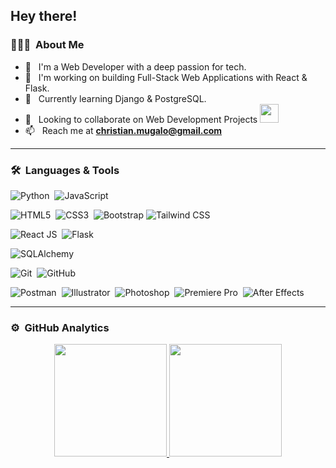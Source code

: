## Hey there!

### 👨🏻‍💻 &nbsp;About Me

- 🤔 &nbsp; I'm a Web Developer with a deep passion for tech.
- 🔭 &nbsp; I'm working on building Full-Stack Web Applications with React & Flask.
- 🌱 &nbsp; Currently learning Django & PostgreSQL.
- 👯 &nbsp; Looking to collaborate on Web Development Projects <img src="https://media.giphy.com/media/WUlplcMpOCEmTGBtBW/giphy.gif" width="30">
- 📫 &nbsp; Reach me at **christian.mugalo@gmail.com**

---

### 🛠 &nbsp;Languages & Tools

  ![Python](https://img.shields.io/badge/-Python-05122A?style=flat&logo=python)&nbsp;
  ![JavaScript](https://img.shields.io/badge/-JavaScript-05122A?style=flat&logo=javascript)&nbsp;

  ![HTML5](https://img.shields.io/badge/-HTML-05122A?style=flat&logo=HTML5)&nbsp;
  ![CSS3](https://img.shields.io/badge/-CSS-05122A?style=flat&logo=CSS3&logoColor=1572B6)&nbsp;
  ![Bootstrap](https://img.shields.io/badge/-Bootstrap-05122A?style=flat&logo=bootstrap&logoColor=563D7C)
  ![Tailwind CSS](https://img.shields.io/badge/-Tailwind-05122A?style=flat&logo=tailwindcss)&nbsp;

  ![React JS](https://img.shields.io/badge/-React-05122A?style=flat&logo=react)&nbsp;
  ![Flask](https://img.shields.io/badge/-Flask-05122A?style=flat&logo=flask)&nbsp;

  ![SQLAlchemy](https://img.shields.io/badge/-SQL%20Alchemy-05122A?style=flat&logo=sqlalchemy)&nbsp;

  ![Git](https://img.shields.io/badge/-Git-05122A?style=flat&logo=git)&nbsp;
  ![GitHub](https://img.shields.io/badge/-GitHub-05122A?style=flat&logo=github)&nbsp;

  ![Postman](https://img.shields.io/badge/-Postman-05122A?style=flat&logo=postman)&nbsp;
  ![Illustrator](https://img.shields.io/badge/-Illustrator-05122A?style=flat&logo=adobe-illustrator)&nbsp;
  ![Photoshop](https://img.shields.io/badge/-Photoshop-05122A?style=flat&logo=adobe-photoshop)&nbsp;
  ![Premiere Pro](https://img.shields.io/badge/-Premiere%20Pro-05122A?style=flat&logo=adobepremierepro)&nbsp;
  ![After Effects](https://img.shields.io/badge/-After%20Effects-05122A?style=flat&logo=adobeaftereffects)

---

### ⚙️ &nbsp;GitHub Analytics

<p align="center">
<a href="https://github.com/CMugalo">
  <img height="180em" src="https://github-readme-stats-eight-theta.vercel.app/api?username=CMugalo&show_icons=true&theme=radical&include_all_commits=true&count_private=true&cache_seconds=1800"/>
  <img height="180em" src="https://github-readme-stats-eight-theta.vercel.app/api/top-langs/?username=CMugalo&layout=compact&langs_count=8&theme=radical&cache_seconds=1800"/>
</a>
</p>

